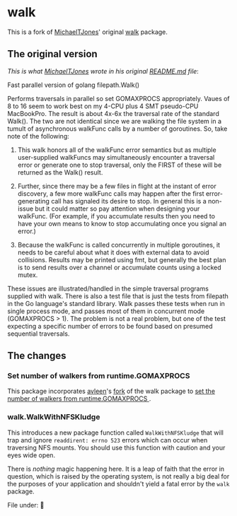 # walk

This is a fork of [MichaelTJones](https://github.com/MichaelTJones)' original [walk](https://github.com/MichaelTJones/walk) package.

## The original version

_This is what [MichaelTJones](https://github.com/MichaelTJones) wrote in his original [README.md](https://github.com/MichaelTJones/walk/blob/master/README.md) file_:

Fast parallel version of golang filepath.Walk()

Performs traversals in parallel so set GOMAXPROCS appropriately. Vaues of 8 to 16 seem to work best on my 
4-CPU plus 4 SMT pseudo-CPU MacBookPro. The result is about 4x-6x the traversal rate of the standard Walk().
The two are not identical since we are walking the file system in a tumult of asynchronous walkFunc calls by
a number of goroutines. So, take note of the following:

1. This walk honors all of the walkFunc error semantics but as multiple user-supplied walkFuncs may simultaneously encounter a traversal error or generate one to stop traversal, only the FIRST of these will be returned as the Walk() result. 

2. Further, since there may be a few files in flight at the instant of  error discovery, a few more walkFunc calls may happen after the first error-generating call has signaled its desire to stop. In general this is a non-issue but it could matter so pay attention when designing your walkFunc. (For example, if you accumulate results then you need to have your own means to know to stop accumulating once you signal an error.)

3. Because the walkFunc is called concurrently in multiple goroutines, it needs to be careful about what it does with external data to avoid collisions. Results may be printed using fmt, but generally the best plan is to send results over a channel or accumulate counts using a locked mutex.

These issues are illustrated/handled in the simple traversal programs supplied with walk. There is also a test file that is just the tests from filepath in the Go language's standard library. Walk passes these tests when run in single process mode, and passes most of them in concurrent mode (GOMAXPROCS > 1). The problem is not a real problem, but one of the test expecting a specific number of errors to be found based on presumed sequential traversals.

## The changes

### Set number of walkers from runtime.GOMAXPROCS 

This package incorporates [avleen](https://github.com/avleen)'s [fork](https://github.com/avleen/walk) of the walk package to [set the number of walkers from runtime.GOMAXPROCS ](https://github.com/MichaelTJones/walk/compare/master...avleen:master).

### walk.WalkWithNFSKludge

This introduces a new package function called `WalkWithNFSKludge` that will trap and ignore `readdirent: errno 523` errors which can occur when traversing NFS mounts. You should use this function with caution and your eyes wide open.

There is _nothing_ magic happening here. It is a leap of faith that the error in question, which is raised by the operating system, is not really a big deal for the purposes of your application and shouldn't yield a fatal error by the `walk` package.

File under: 🙈
